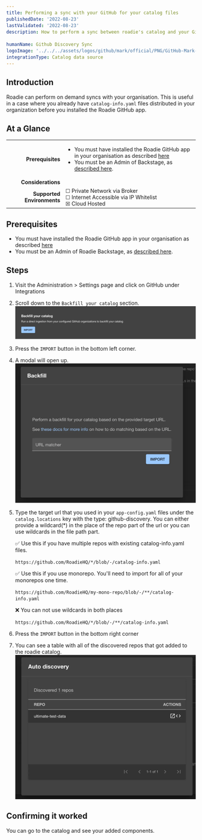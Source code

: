 ```yaml
---
title: Performing a sync with your GitHub for your catalog files
publishedDate: '2022-08-23'
lastValidated: '2022-08-23'
description: How to perform a sync between roadie's catalog and your GitHub organisation

humanName: Github Discovery Sync
logoImage: '../../../assets/logos/github/mark/official/PNG/GitHub-Mark-120px-plus.webp'
integrationType: Catalog data source
---
```


## Introduction

Roadie can perform on demand syncs with your organisation. This is useful in a case where you already have `catalog-info.yaml` files distributed in your organization before you installed the Roadie GitHub app.

## At a Glance

|                            |                                                                                                                                                                                                                                                                 |
| -------------------------: | --------------------------------------------------------------------------------------------------------------------------------------------------------------------------------------------------------------------------------------------------------------- |
|          **Prerequisites** | <ul><li>You must have installed the Roadie GitHub app in your organisation as described [here](/docs/getting-started/adding-a-catalog-item/)</li><li>You must be an Admin of Backstage, as [described here](/docs/getting-started/assigning-admins/).</li></ul> |
|         **Considerations** |                                                                                                                                                                                                                                                                 |
| **Supported Environments** | ☐ Private Network via Broker <br /> ☐ Internet Accessible via IP Whitelist <br /> ☒ Cloud Hosted                                                                                                                                                                |

## Prerequisites

- You must have installed the Roadie GitHub app in your organisation as described [here](/docs/getting-started/adding-a-catalog-item/)
- You must be an Admin of Roadie Backstage, as [described here](/docs/getting-started/assigning-admins/).

## Steps

1. Visit the Administration > Settings page and click on GitHub under Integrations
2. Scroll down to the `Backfill your catalog` section.
   ![Image with the backfill your catalog section](./import-existing-components.webp)
3. Press the `IMPORT` button in the bottom left corner.
4. A modal will open up.
   ![Opened modal](./modal.webp)
5. Type the target url that you used in your `app-config.yaml` files under the `catalog.locations` key with the type: github-discovery. You can either provide a wildcard(\*) in the place of the repo part of the url or you can use wildcards in the file path part.

   ✅ Use this if you have multiple repos with existing catalog-info.yaml files.

   `https://github.com/RoadieHQ/*/blob/-/catalog-info.yaml`

   ✅ Use this if you use monorepo. You'll need to import for all of your monorepos one time.

   `https://github.com/RoadieHQ/my-mono-repo/blob/-/**/catalog-info.yaml`

   ❌ You can not use wildcards in both places

   `https://github.com/RoadieHQ/*/blob/-/**/catalog-info.yaml`

6. Press the `IMPORT` button in the bottom right corner
7. You can see a table with all of the discovered repos that got added to the roadie catalog.
   ![A table with the discovered repos](./finished.webp)

## Confirming it worked

You can go to the catalog and see your added components.
